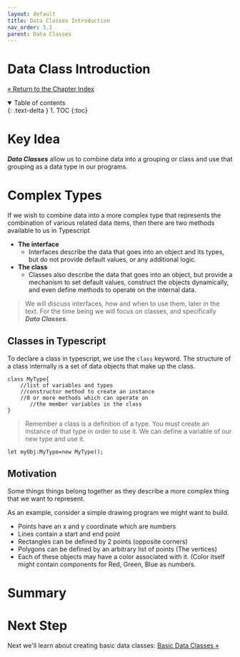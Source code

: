 ```yaml
---
layout: default
title: Data Classes Introduction
nav_order: 3.1
parent: Data Classes
---
```


# Data Class Introduction
[&laquo; Return to the Chapter Index](index.md)

<details open markdown="block">
  <summary>
    Table of contents
  </summary>
  {: .text-delta }
1. TOC
{:toc}
</details>

# Key Idea
***Data Classes*** allow us to combine data into a grouping or class and use that grouping as a data type in our programs.

# Complex Types
If we wish to combine data into a more complex type that represents the combination of various related data items, then there are two methods available to us in Typescript
* **The interface**
	* Interfaces describe the data that goes into an object and its types, but do not provide default values, or any additional logic.
* **The class**
	* Classes also describe the data that goes into an object, but provide a mechanism to set default values, construct the objects dynamically, and even define methods to operate on the internal data.

> We will discuss interfaces, how and when to use them, later in the text.  For the time being we will focus on classes, and specifically ***Data Classes***.
## Classes in Typescript
To declare a class in typescript, we use the ```class``` keyword.  The structure of a class internally is a set of data objects that make up the class.

```
class MyType{
	//list of variables and types
	//constructor method to create an instance
	//0 or more methods which can operate on 
	   //the member variables in the class
}
```
> Remember a class is a definition of a type.  You must create an instance of that type in order to use it.
We can define a variable of our new type and use it.
```
let myObj:MyType=new MyType();
```
## Motivation
Some things things belong together as they describe a more complex thing that we want to represent.

As an example, consider a simple drawing program we might want to build.
* Points have an x and y coordinate which are numbers
* Lines contain a start and end point
* Rectangles can be defined by 2 points (opposite corners)
* Polygons can be defined by an arbitrary list of points (The vertices)
* Each of these objects may have a color associated with it. (Color itself might contain components for Red, Green, Blue as numbers.

# Summary

# Next Step

Next we'll learn about creating basic data classes: [Basic Data Classes &raquo;](basic.md)